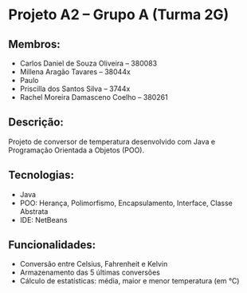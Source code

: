# Projeto A2 – Grupo A (Turma 2G)

## Membros:
- Carlos Daniel de Souza Oliveira – 380083  
- Millena Aragão Tavares – 38044x  
- Paulo  
- Priscilla dos Santos Silva – 3744x  
- Rachel Moreira Damasceno Coelho – 380261

## Descrição:
Projeto de conversor de temperatura desenvolvido com Java e Programação Orientada a Objetos (POO).

## Tecnologias:
- Java
- POO: Herança, Polimorfismo, Encapsulamento, Interface, Classe Abstrata
- IDE: NetBeans
## Funcionalidades:
- Conversão entre Celsius, Fahrenheit e Kelvin
- Armazenamento das 5 últimas conversões
- Cálculo de estatísticas: média, maior e menor temperatura (em °C)
